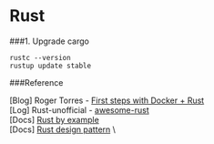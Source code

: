 # Rust

###1. Upgrade cargo

```shell
rustc --version
rustup update stable
```

###Reference

[Blog] Roger Torres - [First steps with Docker + Rust](https://dev.to/rogertorres/first-steps-with-docker-rust-30oi) \
[Log] Rust-unofficial - [awesome-rust](https://github.com/rust-unofficial/awesome-rust#audio-and-music) \
[Docs] [Rust by example](https://doc.rust-lang.org/rust-by-example/hello.html) \
[Docs] [Rust design pattern](https://rust-unofficial.github.io/patterns/intro.html) \